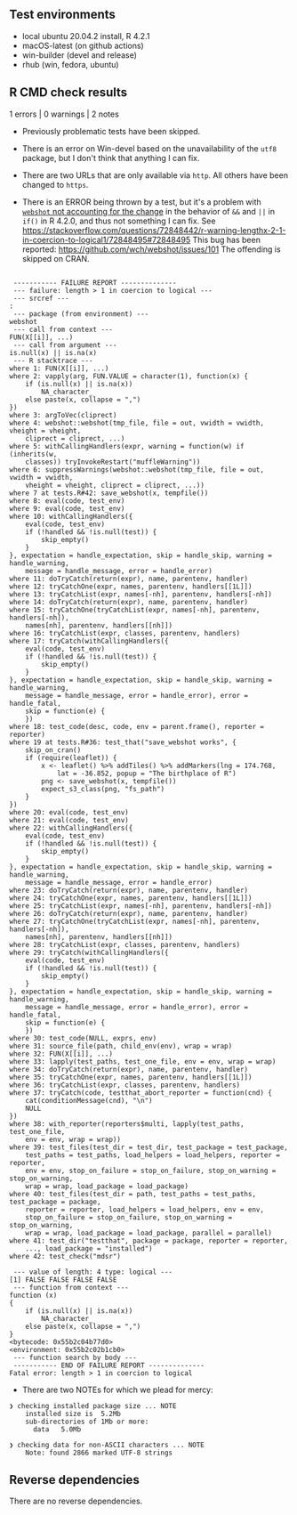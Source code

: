 ## Test environments

* local ubuntu 20.04.2 install, R 4.2.1
* macOS-latest (on github actions)
* win-builder (devel and release)
* rhub (win, fedora, ubuntu)

## R CMD check results

1 errors | 0 warnings | 2 notes

* Previously problematic tests have been skipped. 

* There is an error on Win-devel based on the unavailability of the `utf8` package, 
  but I don't think that anything I can fix. 

* There are two URLs that are only available via `http`. All others
  have been changed to `https`.

* There is an ERROR being thrown by a test, but it's a problem with 
  [`webshot` not accounting for the change](https://github.com/wch/webshot/issues/101) 
  in the behavior of `&&` and `||`
  in `if()` in R 4.2.0, and thus not something I can fix.
  See <https://stackoverflow.com/questions/72848442/r-warning-lengthx-2-1-in-coercion-to-logical1/72848495#72848495>
  This bug has been reported: <https://github.com/wch/webshot/issues/101>
  The offending is skipped on CRAN.
```

 ----------- FAILURE REPORT -------------- 
 --- failure: length > 1 in coercion to logical ---
 --- srcref --- 
: 
 --- package (from environment) --- 
webshot
 --- call from context --- 
FUN(X[[i]], ...)
 --- call from argument --- 
is.null(x) || is.na(x)
 --- R stacktrace ---
where 1: FUN(X[[i]], ...)
where 2: vapply(arg, FUN.VALUE = character(1), function(x) {
    if (is.null(x) || is.na(x)) 
        NA_character_
    else paste(x, collapse = ",")
})
where 3: argToVec(cliprect)
where 4: webshot::webshot(tmp_file, file = out, vwidth = vwidth, vheight = vheight, 
    cliprect = cliprect, ...)
where 5: withCallingHandlers(expr, warning = function(w) if (inherits(w, 
    classes)) tryInvokeRestart("muffleWarning"))
where 6: suppressWarnings(webshot::webshot(tmp_file, file = out, vwidth = vwidth, 
    vheight = vheight, cliprect = cliprect, ...))
where 7 at tests.R#42: save_webshot(x, tempfile())
where 8: eval(code, test_env)
where 9: eval(code, test_env)
where 10: withCallingHandlers({
    eval(code, test_env)
    if (!handled && !is.null(test)) {
        skip_empty()
    }
}, expectation = handle_expectation, skip = handle_skip, warning = handle_warning, 
    message = handle_message, error = handle_error)
where 11: doTryCatch(return(expr), name, parentenv, handler)
where 12: tryCatchOne(expr, names, parentenv, handlers[[1L]])
where 13: tryCatchList(expr, names[-nh], parentenv, handlers[-nh])
where 14: doTryCatch(return(expr), name, parentenv, handler)
where 15: tryCatchOne(tryCatchList(expr, names[-nh], parentenv, handlers[-nh]), 
    names[nh], parentenv, handlers[[nh]])
where 16: tryCatchList(expr, classes, parentenv, handlers)
where 17: tryCatch(withCallingHandlers({
    eval(code, test_env)
    if (!handled && !is.null(test)) {
        skip_empty()
    }
}, expectation = handle_expectation, skip = handle_skip, warning = handle_warning, 
    message = handle_message, error = handle_error), error = handle_fatal, 
    skip = function(e) {
    })
where 18: test_code(desc, code, env = parent.frame(), reporter = reporter)
where 19 at tests.R#36: test_that("save_webshot works", {
    skip_on_cran()
    if (require(leaflet)) {
        x <- leaflet() %>% addTiles() %>% addMarkers(lng = 174.768, 
            lat = -36.852, popup = "The birthplace of R")
        png <- save_webshot(x, tempfile())
        expect_s3_class(png, "fs_path")
    }
})
where 20: eval(code, test_env)
where 21: eval(code, test_env)
where 22: withCallingHandlers({
    eval(code, test_env)
    if (!handled && !is.null(test)) {
        skip_empty()
    }
}, expectation = handle_expectation, skip = handle_skip, warning = handle_warning, 
    message = handle_message, error = handle_error)
where 23: doTryCatch(return(expr), name, parentenv, handler)
where 24: tryCatchOne(expr, names, parentenv, handlers[[1L]])
where 25: tryCatchList(expr, names[-nh], parentenv, handlers[-nh])
where 26: doTryCatch(return(expr), name, parentenv, handler)
where 27: tryCatchOne(tryCatchList(expr, names[-nh], parentenv, handlers[-nh]), 
    names[nh], parentenv, handlers[[nh]])
where 28: tryCatchList(expr, classes, parentenv, handlers)
where 29: tryCatch(withCallingHandlers({
    eval(code, test_env)
    if (!handled && !is.null(test)) {
        skip_empty()
    }
}, expectation = handle_expectation, skip = handle_skip, warning = handle_warning, 
    message = handle_message, error = handle_error), error = handle_fatal, 
    skip = function(e) {
    })
where 30: test_code(NULL, exprs, env)
where 31: source_file(path, child_env(env), wrap = wrap)
where 32: FUN(X[[i]], ...)
where 33: lapply(test_paths, test_one_file, env = env, wrap = wrap)
where 34: doTryCatch(return(expr), name, parentenv, handler)
where 35: tryCatchOne(expr, names, parentenv, handlers[[1L]])
where 36: tryCatchList(expr, classes, parentenv, handlers)
where 37: tryCatch(code, testthat_abort_reporter = function(cnd) {
    cat(conditionMessage(cnd), "\n")
    NULL
})
where 38: with_reporter(reporters$multi, lapply(test_paths, test_one_file, 
    env = env, wrap = wrap))
where 39: test_files(test_dir = test_dir, test_package = test_package, 
    test_paths = test_paths, load_helpers = load_helpers, reporter = reporter, 
    env = env, stop_on_failure = stop_on_failure, stop_on_warning = stop_on_warning, 
    wrap = wrap, load_package = load_package)
where 40: test_files(test_dir = path, test_paths = test_paths, test_package = package, 
    reporter = reporter, load_helpers = load_helpers, env = env, 
    stop_on_failure = stop_on_failure, stop_on_warning = stop_on_warning, 
    wrap = wrap, load_package = load_package, parallel = parallel)
where 41: test_dir("testthat", package = package, reporter = reporter, 
    ..., load_package = "installed")
where 42: test_check("mdsr")

 --- value of length: 4 type: logical ---
[1] FALSE FALSE FALSE FALSE
 --- function from context --- 
function (x) 
{
    if (is.null(x) || is.na(x)) 
        NA_character_
    else paste(x, collapse = ",")
}
<bytecode: 0x55b2c04b77d0>
<environment: 0x55b2c02b1cb0>
 --- function search by body ---
 ----------- END OF FAILURE REPORT -------------- 
Fatal error: length > 1 in coercion to logical
```

* There are two NOTEs for which we plead for mercy:

```
❯ checking installed package size ... NOTE
    installed size is  5.2Mb
    sub-directories of 1Mb or more:
      data   5.0Mb
```
```
❯ checking data for non-ASCII characters ... NOTE
    Note: found 2866 marked UTF-8 strings
```
## Reverse dependencies

There are no reverse dependencies.
